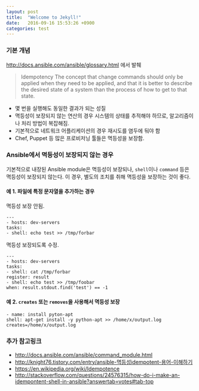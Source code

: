 ```yaml
---
layout: post
title:  "Welcome to Jekyll!"
date:   2016-09-16 15:53:26 +0900
categories: test
---
```

### 기본 개념

<http://docs.ansible.com/ansible/glossary.html> 에서 발췌

> Idempotency
> The concept that change commands should only be applied when they need to be applied, and that it is better to describe the desired state of a system than the process of how to get to that state.


* 몇 번을 실행해도 동일한 결과가 되는 성질
* 멱등성이 보장되지 않는 연산의 경우 시스템의 상태를 추적해야 하므로, 알고리즘이나 처리 방법이 복잡해짐. 
* 기본적으로 네트워크 어플리케이션의 경우 재시도를 염두에 둬야 함 
* Chef, Puppet 등 많은 프로비저닝 툴들은 멱등성을 보장함.

### Ansible에서 멱등성이 보장되지 않는 경우

기본적으로 내장된 Ansible module은 멱등성이 보장되나, `shell`이나 `command` 등은 멱등성이 보장되지 않는다. 이 경우, 별도의 조치를 취해 멱등성을 보장하는 것이 좋다. 

#### 예 1. 파일에 특정 문자열을 추가하는 경우

멱등성 보장 안됨.
```
---
- hosts: dev-servers
tasks:
- shell: echo test >> /tmp/forbar
```
멱등성 보장되도록 수정.
```
---
- hosts: dev-servers
tasks:
- shell: cat /tmp/forbar
register: result
- shell: echo test >> /tmp/foobar
when: result.stdout.find('test') == -1
```

#### 예 2. `creates` 또는 `removes`을 사용해서 멱등성 보장
```
- name: install pyton-apt
shell: apt-get install -y python-apt >> /home/x/output.log creates=/home/x/output.log
```

### 추가 참고링크
* <http://docs.ansible.com/ansible/command_module.html>
* <http://knight76.tistory.com/entry/ansible-멱등성idempotent-용어-이해하기>
* <https://en.wikipedia.org/wiki/Idempotence>
* <http://stackoverflow.com/questions/24576315/how-do-i-make-an-idempontent-shell-in-ansible?answertab=votes#tab-top>
